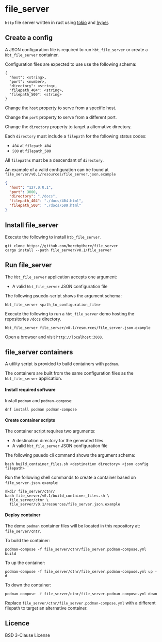 # file_server

`http` file server written in rust using [tokio](https://tokio.rs/) and
[hyper](https://hyper.rs/).

## Create a config

A JSON configuration file is required to run `hbt_file_server` or create a
`hbt_file_server` container.

Configuration files are expected to use use the following schema:

```
{
  "host": <string>,
  "port": <number>,
  "directory": <string>,
  "filepath_404": <string>,
  "filepath_500": <string>
}
```

Change the `host` property to serve from a specific host.

Change the `port` property to serve from a different port.

Change the `directory` property to target a alternative directory.

Each `directory` must include a `filepath` for the following status codes:

- `404` at `filepath_404`
- `500` at `filepath_500`

All `filepaths` must be a descendant of `directory`.

An example of a valid configuration can be found at
`file_server/v0.1/resources/file_server.json.example`

```json
{
  "host": "127.0.0.1",
  "port": 3000,
  "directory": "./docs",
  "filepath_404": "./docs/404.html",
  "filepath_500": "./docs/500.html"
}
```

## Install file_server

Execute the following to install `htb_file_server`.

```
git clone https://github.com/herebythere/file_server
cargo install --path file_server/v0.1/file_server
```

## Run file_server

The `hbt_file_server` application accepts one argument:

- A valid `hbt_file_server` JSON configuration file

The following psuedo-script shows the argument schema:

```
hbt_file_server <path_to_configuration_file>
```

Execute the following to run a `hbt_file_server` demo hosting the repositories
`/docs` directory.

```
hbt_file_server file_server/v0.1/resources/file_server.json.example
```

Open a browser and visit `http://localhost:3000`.

## file_server containers

A utility script is provided to build containers with `podman`.

The containers are built from the same configuration files as the
`hbt_file_server` application.

#### Install required software

Install `podman` and `podman-compose`:

```
dnf install podman podman-compose
```

#### Create container scripts

The container script requires two arguments:

- A destination directory for the generated files
- A valid `hbt_file_server` JSON configuration file

The following psuedo cli command shows the argument schema:

```
bash build_container_files.sh <destination directory> <json config filepath>
```

Run the following shell commands to create a container based on
`file_server.json.example`:

```
mkdir file_server/ctnr/
bash file_server/v0.1/build_container_files.sh \
  file_server/ctnr \
  file_server/v0.1/resources/file_server.json.example
```

#### Deploy container

The demo `podman` container files will be located in this repository at:
`file_server/cntr`.

To build the container:

```
podman-compose -f file_server/ctnr/file_server.podman-compose.yml build
```

To up the container:

```
podman-compose -f file_server/ctnr/file_server.podman-compose.yml up -d
```

To down the container:

```
podman-compose -f file_server/ctnr/file_server.podman-compose.yml down
```

Replace `file_server/ctnr/file_server.podman-compose.yml` with a different
filepath to target an alternative container.

## Licence

BSD 3-Clause License
